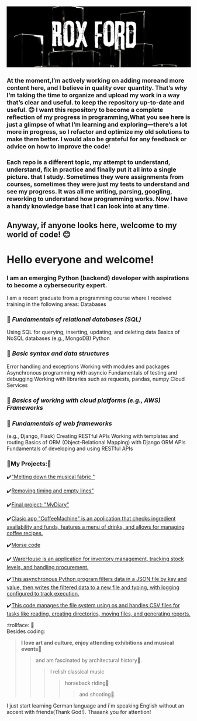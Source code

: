 
[![Header](https://github.com/BlackWaterPark0011010111/BlackWaterPark0011010111/blob/main/assets/Rox%20Ford%20(1).jpg)]([[https://github.com/BlackWaterPark0011010111](https://github.com/BlackWaterPark0011010111?tab=repositories)]) 


### At the moment,I’m actively working on adding moreand more content here, and I believe in quality over quantity. That’s why I’m taking the time to organize and upload my work in a way that’s clear and useful. to keep the repository up-to-date and useful. 😊 I want this repository to become a complete reflection of my progress in programming,What you see here is just a glimpse of what I’m learning and exploring—there’s a lot more in progress, so  I refactor and optimize my old solutions to make them better. I would also be grateful for any feedback or advice on how to improve the code!
### Each repo is a different topic, my attempt to understand, understand, fix in practice and finally put it all into a single picture. that I study. Sometimes they were assignments from courses, sometimes they were just my tests to understand and see my progress. It was all me writing, parsing, googling, reworking to understand how programming works. Now I have a handy knowledge base that I can look into at any time.

## Anyway, if anyone looks here, welcome to my world of code! 😊

# Hello everyone and welcome! 

### I am an emerging Python (backend) developer with aspirations to become a cybersecurity expert.

I am a recent graduate from a programming course where I received training in the following areas:
Databases

### 🔎 ***Fundamentals of relational databases (SQL)***

Using SQL for querying, inserting, updating, and deleting data
Basics of NoSQL databases (e.g., MongoDB)
Python 

### 🔎 ***Basic syntax and data structures***

Error handling and exceptions
Working with modules and packages
Asynchronous programming with asyncio
Fundamentals of testing and debugging
Working with libraries such as requests, pandas, numpy
Cloud Services

### 🔎 ***Basics of working with cloud platforms (e.g., AWS) Frameworks***

### 🔎 ***Fundamentals of web frameworks***
(e.g., Django, Flask)
Creating RESTful APIs
Working with templates and routing
Basics of ORM (Object-Relational Mapping) with Django ORM
APIs
Fundamentals of developing and using RESTful APIs


### 📎My Projects:📎

 ✔️["Melting down the musical fabric "](https://github.com/BlackWaterPark0011010111/Melting_down_the_musical_fabric.git)

 
 
 ✔️[Removing timing and empty lines"](https://github.com/BlackWaterPark0011010111/Clean-up-the-trash)


 ✔️[Final project: "MyDiary"](https://github.com/BlackWaterPark0011010111/MyBlog)
 

 ✔️[Clasic app "CoffeeMachine" is an application that checks ingredient availability and funds, features a menu of drinks, and allows for managing coffee recipes.](https://github.com/BlackWaterPark0011010111/CoffeeMachine)


 ✔️[Morse code](https://github.com/BlackWaterPark0011010111/Morse)


 ✔️[ WareHouse is an application for inventory management, tracking stock levels, and handling procurement.](https://github.com/BlackWaterPark0011010111/WareHouse)



 ✔️[This asynchronous Python program filters data in a JSON file by key and value, then writes the filtered data to a new file and typing, with logging configured to track execution.](https://github.com/BlackWaterPark0011010111/Asinc)


  ✔️[This code manages the file system using os and handles CSV files for tasks like reading, creating directories, moving files, and generating reports.](https://github.com/BlackWaterPark0011010111/IO_Manipulate)



:trollface: 💬  
Besides coding:

>**I love art and culture, enjoy attending exhibitions and musical events**💃
>>and am fascinated by architectural history🏰.
>>>I relish classical music 
>>>>horseback riding🏇
>>>>>and shooting🎯. 

I just start learning German language and i`m speaking English without an accent with friends(Thank God!).
Thaaank you for attention!
